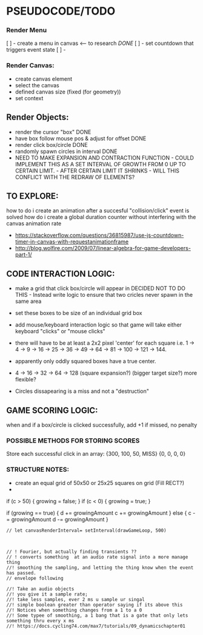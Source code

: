 # PSEUDOCODE/TODO

### Render Menu
[ ] - create a menu in canvas <-- to research *DONE*
[ ] - set countdown that triggers event state
[ ] - 





### Render Canvas:
- create canvas element
- select the canvas
- defined canvas size (fixed (for geometry))
- set context

## Render Objects:
- render the cursor "box" DONE
- have box follow mouse pos & adjust for offset DONE
- render click box/circle DONE
- randomly spawn circles in interval DONE
- NEED TO MAKE EXPANSION AND CONTRACTION FUNCTION
        - COULD IMPLEMENT THIS AS A SET INTERVAL OF GROWTH FROM 0 UP TO CERTAIN LIMIT.
        - AFTER CERTAIN LIMIT IT SHRINKS
        - WILL THIS CONFLICT WITH THE REDRAW OF ELEMENTS?

## TO EXPLORE:
how to do i create an animation after a succesful "collision/click" event is solved
how do i create a global duration counter without interfering with the canvas animation rate
- https://stackoverflow.com/questions/36815987/use-js-countdown-timer-in-canvas-with-requestanimationframe
- http://blog.wolfire.com/2009/07/linear-algebra-for-game-developers-part-1/



## CODE INTERACTION LOGIC:
- make a grid that click box/circle will appear in DECIDED NOT TO DO THIS
        - Instead write logic to ensure that two cricles never spawn in the same area
- set these boxes to be size of an individual grid box
        
- add mouse/keyboard interaction logic so that game will take either keyboard "clicks" or "mouse clicks"
- there will have to be at least a 2x2 pixel 'center' for each square i.e. 1 -> 4 -> 9 -> 16 -> 25 -> 36 -> 49 -> 64 -> 81 -> 100 -> 121 -> 144.
- apparently only oddly squared boxes have a true center.

- 4 -> 16 -> 32 -> 64 -> 128 (square expansion?) (bigger target size?) more flexible?

- Circles dissapearing is a miss and not a "destruction"



## GAME SCORING LOGIC:
when and if a box/circle is clicked successfully, add +1
if missed, no penalty
### POSSIBLE METHODS FOR STORING SCORES
Store each successful click in an array:
{300, 100, 50, MISS}
{0, 0, 0, 0}





### STRUCTURE NOTES:
- create an equal grid of 50x50 or 25x25 squares on grid (Fill RECT?)
- 


if (c > 50) {
growing = false;
}
if (c < 0) {
growing = true;
}

if (growing == true) {
d += growingAmount
c += growingAmount
} else {
c -= growingAmount
d -= growingAmount
}  



    // let canvasRenderInterval= setInterval(drawGameLoop, 500)



    // ! Fourier, but actually finding transients ??
    // ! converts something  at an audio rate signal into a more manage thing
    //! smoothing the sampling, and letting the thing know when the event has passed.
    // envelope following

    //! Take an audio objects
    //! you give it a sample rate;
    //! take less samples, ever 2 ms u sample ur singal
    //! simple boolean greater than operator saying if its above this
    //! Notices when something changes from a 1 to a 0
    //! Some typee of smoothing, a 1 bang that is a gate that only lets something thru every x ms
    //! https://docs.cycling74.com/max7/tutorials/09_dynamicschapter01

